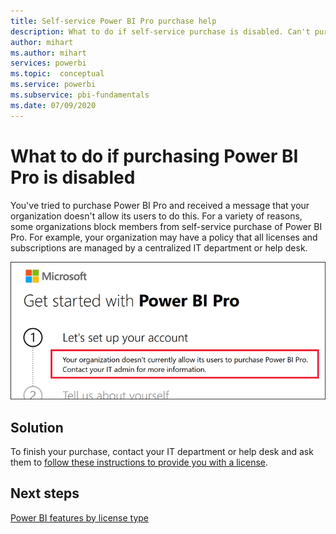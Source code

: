 ```yaml
---
title: Self-service Power BI Pro purchase help
description: What to do if self-service purchase is disabled. Can't purchase Power BI Pro for the Power BI service.
author: mihart
ms.author: mihart
services: powerbi
ms.topic:  conceptual
ms.service: powerbi
ms.subservice: pbi-fundamentals
ms.date: 07/09/2020
---
```

# What to do if purchasing Power BI Pro is disabled

You've tried to purchase Power BI Pro and received a message that your organization doesn't allow its users to do this. For a variety of reasons, some organizations block members from self-service purchase of Power BI Pro.  For example, your organization may have a policy that all licenses and subscriptions are managed by a centralized IT department or help desk. 

![screenshot showing error message after selection of Let's set up your account](media/service-self-service-purchase-help/power-bi-error.png)

## Solution
To finish your purchase, contact your IT department or help desk and ask them to [follow these instructions to provide you with a license](../admin/service-admin-manage-licenses.md).

## Next steps
[Power BI features by license type](service-features-license-type.md)